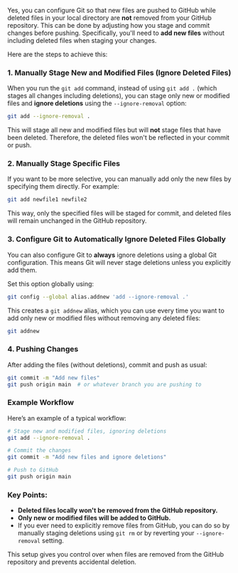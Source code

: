 Yes, you can configure Git so that new files are pushed to GitHub while deleted files in your local directory are **not** removed from your GitHub repository. This can be done by adjusting how you stage and commit changes before pushing. Specifically, you'll need to **add new files** without including deleted files when staging your changes.

Here are the steps to achieve this:

### 1. **Manually Stage New and Modified Files** (Ignore Deleted Files)

When you run the `git add` command, instead of using `git add .` (which stages all changes including deletions), you can stage only new or modified files and **ignore deletions** using the `--ignore-removal` option:

```bash
git add --ignore-removal .
```

This will stage all new and modified files but will **not** stage files that have been deleted. Therefore, the deleted files won't be reflected in your commit or push.

### 2. **Manually Stage Specific Files**

If you want to be more selective, you can manually add only the new files by specifying them directly. For example:

```bash
git add newfile1 newfile2
```

This way, only the specified files will be staged for commit, and deleted files will remain unchanged in the GitHub repository.

### 3. **Configure Git to Automatically Ignore Deleted Files Globally**

You can also configure Git to **always** ignore deletions using a global Git configuration. This means Git will never stage deletions unless you explicitly add them.

Set this option globally using:

```bash
git config --global alias.addnew 'add --ignore-removal .'
```

This creates a `git addnew` alias, which you can use every time you want to add only new or modified files without removing any deleted files:

```bash
git addnew
```

### 4. **Pushing Changes**

After adding the files (without deletions), commit and push as usual:

```bash
git commit -m "Add new files"
git push origin main  # or whatever branch you are pushing to
```

### Example Workflow

Here’s an example of a typical workflow:

```bash
# Stage new and modified files, ignoring deletions
git add --ignore-removal .

# Commit the changes
git commit -m "Add new files and ignore deletions"

# Push to GitHub
git push origin main
```

### Key Points:
- **Deleted files locally won't be removed from the GitHub repository.**
- **Only new or modified files will be added to GitHub.**
- If you ever need to explicitly remove files from GitHub, you can do so by manually staging deletions using `git rm` or by reverting your `--ignore-removal` setting.

This setup gives you control over when files are removed from the GitHub repository and prevents accidental deletion.